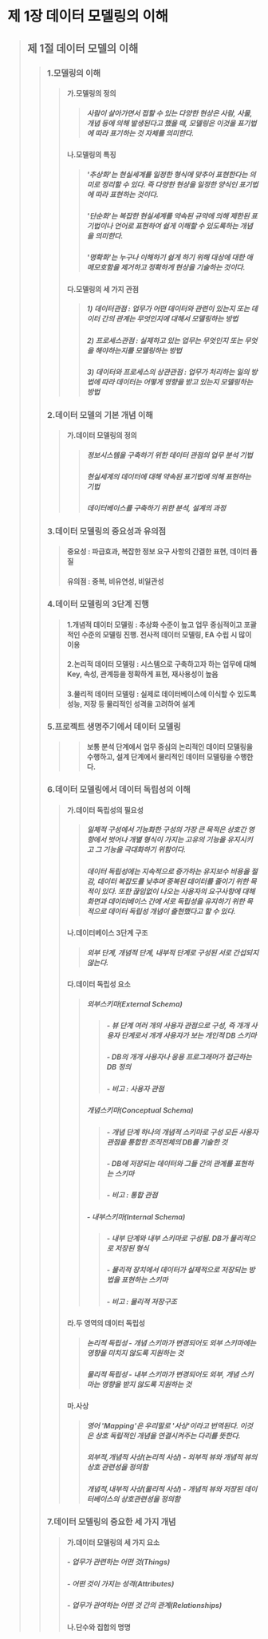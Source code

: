 # 제 1장 데이터 모델링의 이해
> ## 제 1절 데이터 모델의 이해
>> ### 1.모델링의 이해
>>> #### 가.모델링의 정의
>>>> ##### 사람이 살아가면서 접할 수 있는 다양한 현상은 사람, 사물, 개념 등에 의해 발생된다고 했을 때, 모델링은 이것을 표기법에 따라 표기하는 것 자체를 의미한다.
>>> #### 나.모델링의 특징
>>>> ##### '추상화'는 현실세계를 일정한 형식에 맞추어 표현한다는 의미로 정리할 수 있다. 즉 다양한 현상을 일정한 양식인 표기법에 따라 표현하는 것이다.
>>>> ##### '단순화'는 복잡한 현실세계를 약속된 규약에 의해 제한된 표기법이나 언어로 표현하여 쉽게 이해할 수 있도록하는 개념을 의미한다.
>>>> ##### '명확화'는 누구나 이해하기 쉽게 하기 위해 대상에 대한 애매모호함을 제거하고 정확하게 현상을 기술하는 것이다.
>>> #### 다.모델링의 세 가지 관점
>>>> ##### 1) 데이터관점 : 업무가 어떤 데이터와 관련이 있는지 또는 데이터 간의 관계는 무엇인지에 대해서 모델링하는 방법
>>>> ##### 2) 프로세스관점 : 실제하고 있는 업무는 무엇인지 또는 무엇을 해야하는지를 모델링하는 방법
>>>> ##### 3) 데이터와 프로세스의 상관관점 : 업무가 처리하는 일의 방법에 따라 데이터는 어떻게 영향을 받고 있는지 모델링하는 방법
>> ### 2.데이터 모델의 기본 개념 이해
>>> #### 가.데이터 모델링의 정의
>>>> ##### 정보시스템을 구축하기 위한 데이터 관점의 업무 분석 기법
>>>> ##### 현실세계의 데이터에 대해 약속된 표기법에 의해 표현하는 기법
>>>> ##### 데이터베이스를 구축하기 위한 분석, 설계의 과정
>> ### 3.데이터 모델링의 중요성과 유의점
>>> #### 중요성 : 파급효과, 복잡한 정보 요구 사항의 간결한 표현, 데이터 품질
>>> #### 유의점 : 중복, 비유연성, 비일관성
>> ### 4.데이터 모델링의 3단계 진행
>>> #### 1.개념적 데이터 모델링 : 추상화 수준이 높고 업무 중심적이고 포괄적인 수준의 모델링 진행. 전사적 데이터 모델링, EA 수립 시 많이 이용
>>> #### 2.논리적 데이터 모델링 : 시스템으로 구축하고자 하는 업무에 대해 Key, 속성, 관계등을 정확하게 표현, 재사용성이 높음
>>> #### 3.물리적 데이터 모델링 : 실제로 데이터베이스에 이식할 수 있도록 성능, 저장 등 물리적인 성격을 고려하여 설계
>> ### 5.프로젝트 생명주기에서 데이터 모델링
>>>> #### 보통 분석 단계에서 업무 중심의 논리적인 데이터 모델링을 수행하고, 설계 단계에서 물리적인 데이터 모델링을 수행한다.
>> ### 6.데이터 모델링에서 데이터 독립성의 이해
>>> #### 가.데이터 독립성의 필요성
>>>> ##### 일체적 구성에서 기능화한 구성의 가장 큰 목적은 상호간 영향에서 벗어나 개별 형식이 가지는 고유의 기능을 유지시키고 그 기능을 극대화하기 위함이다.
>>>> ##### 데이터 독립성에는 지속적으로 증가하는 유지보수 비용을 절감, 데이터 복잡도를 낮추며 중복된 데이터를 줄이기 위한 목적이 있다. 또한 끊임없이 나오는 사용자의 요구사항에 대해 화면과 데이터베이스 간에 서로 독립성을 유지하기 위한 목적으로 데이터 독립성 개념이 출현했다고 할 수 있다.
>>> #### 나.데이터베이스 3단계 구조
>>>> ##### 외부 단계, 개념적 단계, 내부적 단계로 구성된 서로 간섭되지 않는다.
>>> #### 다.데이터 독립성 요소
>>>> ##### 외부스키마(External Schema)
>>>>> ##### - 뷰 단계 여러 개의 사용자 관점으로 구성, 즉 개개 사용자 단계로서 개개 사용자가 보는 개인적 DB 스키마
>>>>> ##### - DB의 개개 사용자나 응용 프로그래머가 접근하는 DB 정의
>>>>> ##### - 비고 : 사용자 관점
>>>> ##### 개념스키마(Conceptual Schema)
>>>>> ##### - 개념 단계 하나의 개념적 스키마로 구성 모든 사용자 관점을 통합한 조직전체의 DB를 기술한 것
>>>>> ##### - DB에 저장되는 데이터와 그들 간의 관계를 표현하는 스키마
>>>>> ##### - 비고 : 통합 관점
>>>> ##### - 내부스키마(Internal Schema)
>>>>> ##### - 내부 단계와 내부 스키마로 구성됨. DB가 물리적으로 저장된 형식
>>>>> ##### - 물리적 장치에서 데이터가 실제적으로 저장되는 방법을 표현하는 스키마
>>>>> ##### - 비고 : 물리적 저장구조
>>> #### 라.두 영역의 데이터 독립성
>>>> ##### 논리적 독립성 - 개념 스키마가 변경되어도 외부 스키마에는 영향을 미치지 않도록 지원하는 것
>>>> ##### 물리적 독립성 - 내부 스키마가 변경되어도 외부, 개념 스키마는 영향을 받지 않도록 지원하는 것
>>> #### 마.사상
>>>> ##### 영어 'Mapping'은 우리말로 '사상'이라고 번역된다. 이것은 상호 독립적인 개념을 연결시켜주는 다리를 뜻한다.
>>>> ##### 외부적,개념적 사상(논리적 사상) - 외부적 뷰와 개념적 뷰의 상호 관련성을 정의함
>>>> ##### 개념적,내부적 사상(물리적 사상) - 개념적 뷰와 저장된 데이터베이스의 상호관련성을 정의함
>> ### 7.데이터 모델링의 중요한 세 가지 개념
>>> #### 가.데이터 모델링의 세 가지 요소
>>> ##### - 업무가 관련하는 어떤 것(Things)
>>> ##### - 어떤 것이 가지는 성격(Attributes)
>>> ##### - 업무가 관여하는 어떤 것 간의 관계(Relationships)
>>> #### 나.단수와 집합의 명명
